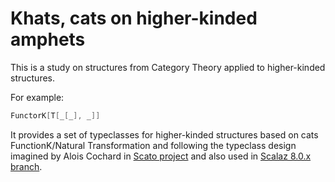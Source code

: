 # Khats, cats on higher-kinded amphets

This is a study on structures from Category Theory applied to higher-kinded structures.

For example:

```scala
FunctorK[T[_[_], _]]
```

It provides a set of typeclasses for higher-kinded structures based on cats FunctionK/Natural Transformation and following the typeclass design imagined by Alois Cochard in [Scato project](https://github.com/aloiscochard/scato) and also used in [Scalaz 8.0.x branch](https://github.com/scalaz/scalaz/tree/series/8.0.x).

